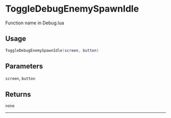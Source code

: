 # ToggleDebugEnemySpawnIdle
Function name in Debug.lua
## Usage
```lua
ToggleDebugEnemySpawnIdle(screen, button)
```
## Parameters
`screen`, `button`
## Returns
`none`

---